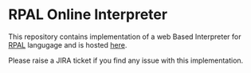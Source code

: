 # RPAL Online Interpreter
This repository contains implementation of a web Based Interpreter for [RPAL] langugage and is hosted [here].

Please raise a JIRA ticket if you find any issue with this implementation.

[RPAL]: https://en.wikipedia.org/wiki/PAL_(programming_language)#RPAL
[here]: http://www.cise.ufl.edu/~mprasad/rpal/

